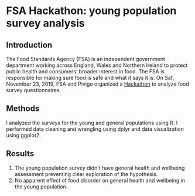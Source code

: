 # FSA Hackathon: young population survey analysis

## Introduction

The Food Standards Agency (FSA) is an independent government department working across England, Wales and Northern Ireland to protect public health and consumers’ broader interest in food. The FSA is responsible for making sure food is safe and what it says it is.
On Sat, November 23, 2019, FSA and Pivigo organized a [Hackathon](https://www.eventbrite.com/e/food-standards-agency-data-science-hackathon-tickets-77135950705?utm_source=eventbrite&utm_medium=email&utm_campaign=reminder_attendees_48hour_email&utm_term=eventname&ref=eemaileventremind#) to analyze food survey questionnaires.

## Methods

I analyzed the surveys for the young and general populations using R. I performed data cleaning and wrangling using dplyr and data visualization using ggplot2.

## Results

1.  The young population survey didn't have general health and wellbeing assessment preventing clear exploration of the hypothesis.
2.  No apparent effect of food disorder on general health and wellbeing in the young population.
